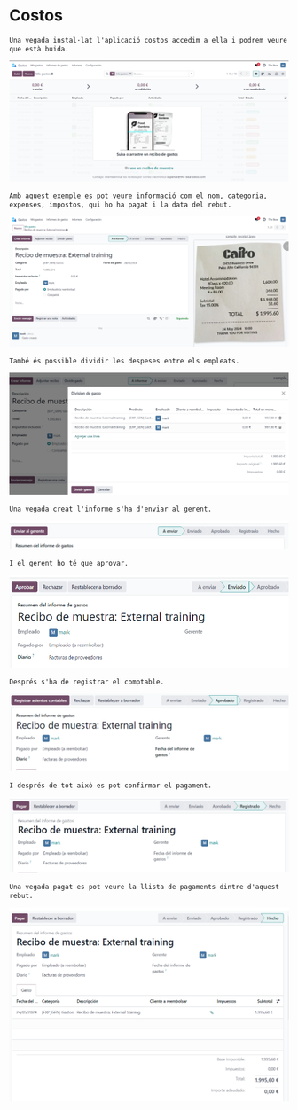 # Costos
    Una vegada instal·lat l'aplicació costos accedim a ella i podrem veure que està buida.
![Imatge 1](Images/Costos/Img1.PNG)

    Amb aquest exemple es pot veure informació com el nom, categoria, expenses, impostos, qui ho ha pagat i la data del rebut.
![Imatge 2](Images/Costos/Img2.PNG)

    També és possible dividir les despeses entre els empleats.
![Imatge 3](Images/Costos/Img3.PNG)

    Una vegada creat l'informe s'ha d'enviar al gerent.
![Imatge 4](Images/Costos/Img4.PNG)

    I el gerent ho té que aprovar.
![Imatge 5](Images/Costos/Img5.PNG)

    Després s'ha de registrar el comptable.
![Imatge 6](Images/Costos/Img6.PNG)

    I després de tot això es pot confirmar el pagament.

![Imatge 7](Images/Costos/Img7.PNG)

    Una vegada pagat es pot veure la llista de pagaments dintre d'aquest rebut.
![Imatge 8](Images/Costos/Img8.PNG)
</body>
</html>